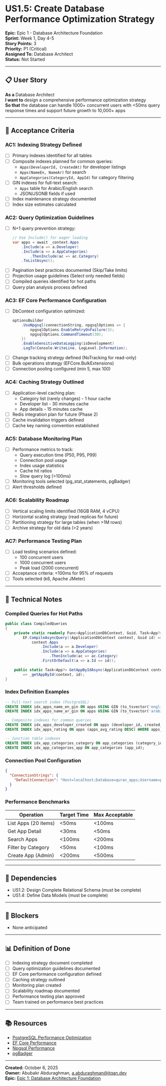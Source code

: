 # US1.5: Create Database Performance Optimization Strategy

**Epic:** Epic 1 - Database Architecture Foundation  
**Sprint:** Week 1, Day 4-5  
**Story Points:** 3  
**Priority:** P1 (Critical)  
**Assigned To:** Database Architect  
**Status:** Not Started

---

## 📋 User Story

**As a** Database Architect  
**I want to** design a comprehensive performance optimization strategy  
**So that** the database can handle 1000+ concurrent users with <50ms query response times and support future growth to 10,000+ apps

---

## 🎯 Acceptance Criteria

### AC1: Indexing Strategy Defined
- [ ] Primary indexes identified for all tables
- [ ] Composite indexes planned for common queries:
  - `Apps(DeveloperId, CreatedAt)` for developer listings
  - `Apps(NameEn, NameAr)` for search
  - `AppCategories(CategoryId, AppId)` for category filtering
- [ ] GIN indexes for full-text search:
  - `Apps` table for Arabic/English search
  - JSON/JSONB fields if used
- [ ] Index maintenance strategy documented
- [ ] Index size estimates calculated

### AC2: Query Optimization Guidelines
- [ ] N+1 query prevention strategy:
  ```csharp
  // Use Include() for eager loading
  var apps = await _context.Apps
      .Include(a => a.Developer)
      .Include(a => a.AppCategories)
          .ThenInclude(ac => ac.Category)
      .ToListAsync();
  ```
- [ ] Pagination best practices documented (Skip/Take limits)
- [ ] Projection usage guidelines (Select only needed fields)
- [ ] Compiled queries identified for hot paths
- [ ] Query plan analysis process defined

### AC3: EF Core Performance Configuration
- [ ] DbContext configuration optimized:
  ```csharp
  optionsBuilder
      .UseNpgsql(connectionString, npgsqlOptions => {
          npgsqlOptions.EnableRetryOnFailure(3);
          npgsqlOptions.CommandTimeout(30);
      })
      .EnableSensitiveDataLogging(isDevelopment)
      .LogTo(Console.WriteLine, LogLevel.Information);
  ```
- [ ] Change tracking strategy defined (NoTracking for read-only)
- [ ] Bulk operations strategy (EFCore.BulkExtensions)
- [ ] Connection pooling configured (min 5, max 100)

### AC4: Caching Strategy Outlined
- [ ] Application-level caching plan:
  - Category list (rarely changes) - 1 hour cache
  - Developer list - 30 minutes cache
  - App details - 15 minutes cache
- [ ] Redis integration plan for future (Phase 2)
- [ ] Cache invalidation triggers defined
- [ ] Cache key naming convention established

### AC5: Database Monitoring Plan
- [ ] Performance metrics to track:
  - Query execution time (P50, P95, P99)
  - Connection pool usage
  - Index usage statistics
  - Cache hit ratios
  - Slow query log (>100ms)
- [ ] Monitoring tools selected (pg_stat_statements, pgBadger)
- [ ] Alert thresholds defined

### AC6: Scalability Roadmap
- [ ] Vertical scaling limits identified (16GB RAM, 4 vCPU)
- [ ] Horizontal scaling strategy (read replicas for future)
- [ ] Partitioning strategy for large tables (when >1M rows)
- [ ] Archive strategy for old data (>2 years)

### AC7: Performance Testing Plan
- [ ] Load testing scenarios defined:
  - 100 concurrent users
  - 1000 concurrent users
  - Peak load (2000 concurrent)
- [ ] Acceptance criteria: <100ms for 95% of requests
- [ ] Tools selected (k6, Apache JMeter)

---

## 📝 Technical Notes

### Compiled Queries for Hot Paths
```csharp
public class CompiledQueries
{
    private static readonly Func<ApplicationDbContext, Guid, Task<App?>> _getAppById =
        EF.CompileAsyncQuery((ApplicationDbContext context, Guid id) =>
            context.Apps
                .Include(a => a.Developer)
                .Include(a => a.AppCategories)
                    .ThenInclude(ac => ac.Category)
                .FirstOrDefault(a => a.Id == id));
    
    public static Task<App?> GetAppByIdAsync(ApplicationDbContext context, Guid id)
        => _getAppById(context, id);
}
```

### Index Definition Examples
```sql
-- Full-text search index (PostgreSQL)
CREATE INDEX idx_apps_name_en_gin ON apps USING GIN (to_tsvector('english', name_en));
CREATE INDEX idx_apps_name_ar_gin ON apps USING GIN (to_tsvector('arabic', name_ar));

-- Composite indexes for common queries
CREATE INDEX idx_apps_developer_created ON apps (developer_id, created_at DESC);
CREATE INDEX idx_apps_rating ON apps (apps_avg_rating DESC) WHERE apps_avg_rating > 0;

-- Junction table indexes
CREATE INDEX idx_app_categories_category ON app_categories (category_id);
CREATE INDEX idx_app_categories_app ON app_categories (app_id);
```

### Connection Pool Configuration
```json
{
  "ConnectionStrings": {
    "DefaultConnection": "Host=localhost;Database=quran_apps;Username=postgres;Password=***;Pooling=true;Minimum Pool Size=5;Maximum Pool Size=100;Connection Idle Lifetime=300"
  }
}
```

### Performance Benchmarks
| Operation | Target Time | Max Acceptable |
|-----------|-------------|----------------|
| List Apps (20 items) | <50ms | <100ms |
| Get App Detail | <30ms | <50ms |
| Search Apps | <100ms | <200ms |
| Filter by Category | <50ms | <100ms |
| Create App (Admin) | <200ms | <500ms |

---

## 🔗 Dependencies
- US1.2: Design Complete Relational Schema (must be complete)
- US1.4: Define Data Models (must be complete)

---

## 🚫 Blockers
- None anticipated

---

## 📊 Definition of Done
- [ ] Indexing strategy document completed
- [ ] Query optimization guidelines documented
- [ ] EF Core performance configuration defined
- [ ] Caching strategy outlined
- [ ] Monitoring plan created
- [ ] Scalability roadmap documented
- [ ] Performance testing plan approved
- [ ] Team trained on performance best practices

---

## 📚 Resources
- [PostgreSQL Performance Optimization](https://www.postgresql.org/docs/16/performance-tips.html)
- [EF Core Performance](https://learn.microsoft.com/en-us/ef/core/performance/)
- [Npgsql Performance](https://www.npgsql.org/doc/performance.html)
- [pgBadger](https://github.com/darold/pgbadger)

---

**Created:** October 6, 2025  
**Owner:** Abubakr Abduraghman, a.abduraghman@itqan.dev  
**Epic:** [Epic 1: Database Architecture Foundation](../epics/epic-1-database-architecture-foundation.md)

